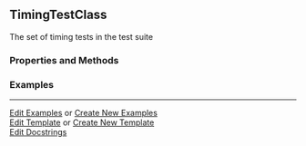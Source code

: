 ## <a id="Peeves.TestUtils.TimingTestClass">TimingTestClass</a>
The set of timing tests in the test suite

### Properties and Methods


### Examples


___

[Edit Examples](https://github.com/McCoyGroup/References/edit/gh-pages/Documentation/examples/Peeves/TestUtils/TimingTestClass.md) or 
[Create New Examples](https://github.com/McCoyGroup/References/new/gh-pages/?filename=Documentation/examples/Peeves/TestUtils/TimingTestClass.md) <br/>
[Edit Template](https://github.com/McCoyGroup/References/edit/gh-pages/Documentation/templates/Peeves/TestUtils/TimingTestClass.md) or 
[Create New Template](https://github.com/McCoyGroup/References/new/gh-pages/?filename=Documentation/templates/Peeves/TestUtils/TimingTestClass.md) <br/>
[Edit Docstrings](https://github.com/McCoyGroup/Peeves/edit/master/TestUtils.py?message=Update%20Docs)
